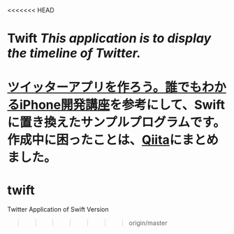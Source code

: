 <<<<<<< HEAD
# Twift _This application is to display the timeline of Twitter._

[ツイッターアプリを作ろう。誰でもわかるiPhone開発講座](http://www.appbank.net/2012/06/30/iphone-news/434166.php)を参考にして、Swiftに置き換えたサンプルプログラムです。 
作成中に困ったことは、[Qiita](http://qiita.com/135yshr/items/54a999b334f50f1709d5)にまとめました。
=======
twift
=====

Twitter Application of Swift Version
>>>>>>> origin/master
